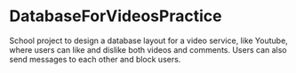 # DatabaseForVideosPractice
School project to design a database layout for a video service, like Youtube, where users can like and dislike both videos and comments. Users can also send messages to each other and block users.
